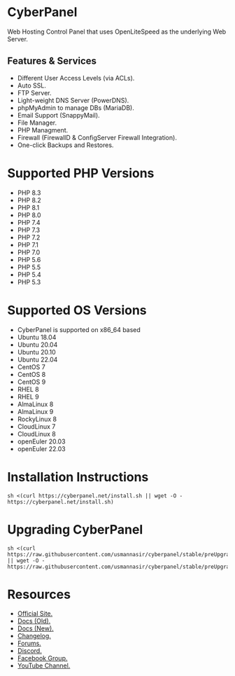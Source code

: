 # CyberPanel

Web Hosting Control Panel that uses OpenLiteSpeed as the underlying Web Server.

## Features & Services

* Different User Access Levels (via ACLs).
* Auto SSL.
* FTP Server.
* Light-weight DNS Server (PowerDNS).
* phpMyAdmin to manage DBs (MariaDB).
* Email Support (SnappyMail).
* File Manager.
* PHP Managment.
* Firewall (FirewallD & ConfigServer Firewall Integration).
* One-click Backups and Restores.

# Supported PHP Versions

* PHP 8.3
* PHP 8.2
* PHP 8.1
* PHP 8.0
* PHP 7.4
* PHP 7.3
* PHP 7.2
* PHP 7.1
* PHP 7.0
* PHP 5.6
* PHP 5.5
* PHP 5.4
* PHP 5.3

# Supported OS Versions

* CyberPanel is supported on x86_64 based
* Ubuntu 18.04
* Ubuntu 20.04
* Ubuntu 20.10
* Ubuntu 22.04
* CentOS 7
* CentOS 8
* CentOS 9
* RHEL 8
* RHEL 9
* AlmaLinux 8
* AlmaLinux 9
* RockyLinux 8
* CloudLinux 7
* CloudLinux 8
* openEuler 20.03
* openEuler 22.03

# Installation Instructions

```
sh <(curl https://cyberpanel.net/install.sh || wget -O - https://cyberpanel.net/install.sh)
```

# Upgrading CyberPanel

```
sh <(curl https://raw.githubusercontent.com/usmannasir/cyberpanel/stable/preUpgrade.sh || wget -O - https://raw.githubusercontent.com/usmannasir/cyberpanel/stable/preUpgrade.sh)
```

# Resources

* [Official Site.](https://cyberpanel.net)
* [Docs (Old).](https://docs.cyberpanel.net)
* [Docs (New).](https://community.cyberpanel.net/docs)
* [Changelog.](https://community.cyberpanel.net/t/change-logs/161)
* [Forums.](https://community.cyberpanel.net)
* [Discord.](https://discord.gg/g8k8Db3)
* [Facebook Group.](https://www.facebook.com/groups/cyberpanel)
* [YouTube Channel.](https://www.youtube.com/channel/UCS6sgUWEhaFl1TO238Ck0xw)

